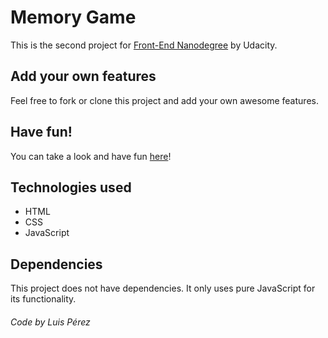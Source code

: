 # Memory Game
This is the second project for [Front-End Nanodegree](https://www.udacity.com/course/front-end-web-developer-nanodegree--nd001) by Udacity.

## Add your own features
Feel free to fork or clone this project and add your own awesome features.

## Have fun!
You can take a look and have fun [here](https://codeselfceo.github.io/udacity-front-end-nanodegree-project-2/)!

## Technologies used
* HTML
* CSS
* JavaScript

## Dependencies
This project does not have dependencies. It only uses pure JavaScript for its functionality.


###### Code by Luis Pérez
